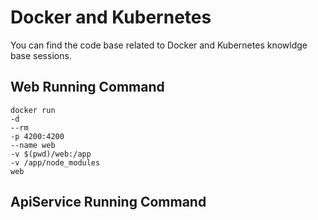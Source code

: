 # Docker and Kubernetes

You can find the code base related to Docker and Kubernetes knowldge base sessions. 

## Web Running Command

    docker run 
    -d 
    --rm 
    -p 4200:4200 
    --name web 
    -v $(pwd)/web:/app 
    -v /app/node_modules 
    web

## ApiService Running Command
    
